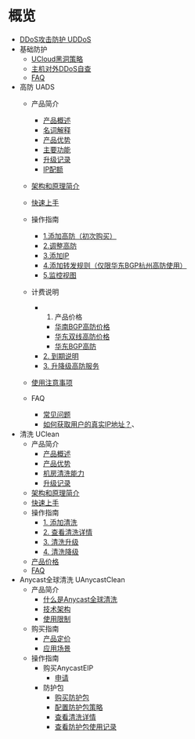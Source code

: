 # 概览

* [DDoS攻击防护 UDDoS](/security/uantiddos/uantiddos)
* 基础防护
  * [UCloud黑洞策略](security/uantiddos/usecurity/datacenter)
  * [主机对外DDoS自查](security/uantiddos/usecurity/check_ddos)
  * [FAQ](security/uantiddos/usecurity/faq)
* 高防 UADS
  * 产品简介
    * [产品概述](security/uantiddos/uads/concepts/overview) 
    * [名词解释](security/uantiddos/uads/concepts/term) 
    * [产品优势](security/uantiddos/uads/concepts/advantage)
    * [主要功能](security/uantiddos/uads/concepts/function)
    * [升级记录](security/uantiddos/uads/concepts/change)
    * [IP配额](security/uantiddos/uads/concepts/ipnumbers)
  
  * [架构和原理简介](security/uantiddos/uads/architecture)
  
  * [快速上手](security/uantiddos/uads/common) 
  
  * 操作指南
    * [1.添加高防（初次购买）](security/uantiddos/uads/opintro/add)
    * [2.调整高防](security/uantiddos/uads/opintro/upgrade)
    * [3.添加IP](security/uantiddos/uads/opintro/addip)
    * [4.添加转发规则（仅限华东BGP杭州高防使用）](security/uantiddos/uads/opintro/addrules)
    * [5.监控视图](security/uantiddos/uads/opintro/dashboard)
    
  * 计费说明
    * 1. 产品价格
      * [华南BGP高防价格](security/uantiddos/uads/price/prices/southern)
      * [华东双线高防价格](security/uantiddos/uads/price/prices/east)
      * [华东BGP高防](security/uantiddos/uads/price/prices/bgp)
    * [2. 到期说明](security/uantiddos/uads/price/invalid)
    * [3. 升降级高防服务](security/uantiddos/uads/price/upgrade)
    
  * [使用注意事项](security/uantiddos/uads/warning)
  
  * FAQ
    * [常见问题](security/uantiddos/uads/faq/game)
    * [如何获取用户的真实IP地址？](security/uantiddos/uads/faq/howtogetip)、
* 清洗 UClean
  * 产品简介
    * [产品概述](security/uantiddos/uclean/concepts/overview) 
    * [产品优势](security/uantiddos/uclean/concepts/advantage)
    * [机房清洗能力](security/uantiddos/uclean/concepts/protect)
    * [升级记录](security/uantiddos/uclean/concepts/change)
  * [架构和原理简介](security/uantiddos/uclean/architecture)
  * [快速上手](security/uantiddos/uclean/common) 
  * 操作指南
    * [1. 添加清洗](security/uantiddos/uclean/opintro/add)
    * [2. 查看清洗详情](security/uantiddos/uclean/opintro/details)
    * [3. 清洗升级](security/uantiddos/uclean/opintro/upgrade)
    * [4. 清洗降级](security/uantiddos/uclean/opintro/degrade)
  * [产品价格](security/uantiddos/uclean/price)
  * [FAQ](security/uantiddos/uclean/faq)
* Anycast全球清洗 UAnycastClean
  * 产品简介
    * [什么是Anycast全球清洗](security/uantiddos/uanycastclean/intro/whatisanycasteip) 
    * [技术架构](security/uantiddos/uanycastclean/intro/architecture)
    * [使用限制](security/uantiddos/uanycastclean/intro/limit)
  * 购买指南
    * [产品定价](security/uantiddos/uanycastclean/buy/price) 
    * [应用场景](security/uantiddos/uanycastclean/buy/apply)
  * 操作指南
    * 购买AnycastEIP
      * [申请](security/uantiddos/uanycastclean/guide/allocate)
    * 防护包
      * [购买防护包](security/uantiddos/uanycastclean/guide/buyanycastclean)
      * [配置防护包策略](security/uantiddos/uanycastclean/guide/config)
      * [查看清洗详情](security/uantiddos/uanycastclean/guide/check)
      * [查看防护包使用记录](security/uantiddos/uanycastclean/guide/used)

  

  

    

   
